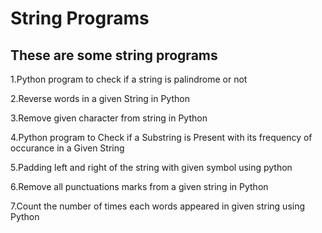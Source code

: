 # String Programs

## These are some string programs

1.Python program to check if a string is palindrome or not

2.Reverse words in a given String in Python

3.Remove given character from string in Python

4.Python program to Check if a Substring is Present with its frequency of occurance in a Given String

5.Padding left and right of the string with given symbol using python

6.Remove all punctuations marks from a given string in Python

7.Count the number of times each words appeared in given string using Python
